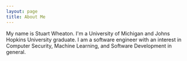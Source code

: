 ```yaml
---
layout: page
title: About Me
---
```


My name is Stuart Wheaton. I'm a University of Michigan and Johns Hopkins University graduate.  I am a software engineer with an interest in Computer Security, Machine Learning, and Software Development in general.
